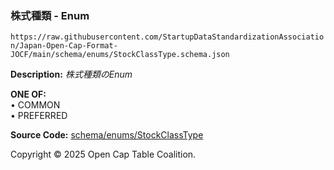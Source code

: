 ### 株式種類 - Enum

`https://raw.githubusercontent.com/StartupDataStandardizationAssociation/Japan-Open-Cap-Format-JOCF/main/schema/enums/StockClassType.schema.json`

**Description:** _株式種類のEnum_

**ONE OF:**</br>&bull; COMMON </br>&bull; PREFERRED

**Source Code:** [schema/enums/StockClassType](../../../../schema/enums/StockClassType.schema.json)

Copyright © 2025 Open Cap Table Coalition.
